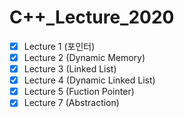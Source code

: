 # C++\_Lecture_2020

- [x] Lecture 1 (포인터)
- [x] Lecture 2 (Dynamic Memory)
- [x] Lecture 3 (Linked List)
- [x] Lecture 4 (Dynamic Linked List)
- [x] Lecture 5 (Fuction Pointer)
- [x] Lecture 7 (Abstraction)

